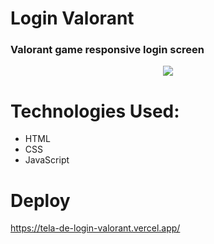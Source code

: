 # Login Valorant

### Valorant game responsive login screen

<div align='center'>
<img src="https://user-images.githubusercontent.com/105545187/197065616-09a34ee8-0d6a-4037-a8a4-31c3017ecb70.gif">
</div>

# Technologies Used:

- HTML
- CSS
- JavaScript

# Deploy

https://tela-de-login-valorant.vercel.app/

